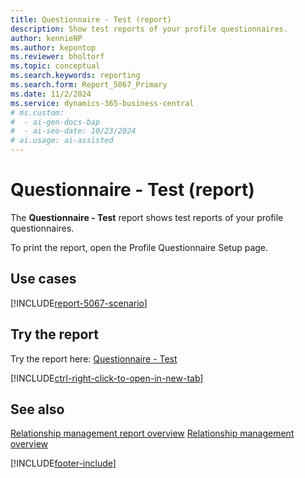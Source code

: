 ```yaml
---
title: Questionnaire - Test (report)
description: Show test reports of your profile questionnaires.
author: kennieNP
ms.author: kepontop
ms.reviewer: bholtorf
ms.topic: conceptual
ms.search.keywords: reporting
ms.search.form: Report_5067_Primary
ms.date: 11/2/2024
ms.service: dynamics-365-business-central
# ms.custom:
#  - ai-gen-docs-bap
#  - ai-seo-date: 10/23/2024
# ai.usage: ai-assisted
---
```


# Questionnaire - Test (report)

The **Questionnaire - Test** report shows test reports of your profile questionnaires. 

To print the report, open the Profile Questionnaire Setup page.


## Use cases

[!INCLUDE[report-5067-scenario](../includes/report-5067-scenario-include.md)]

<!-- 

Prompt

Below is a report in an ERP system. Provide 3-4 use cases for different personas working with project management or finance for projects.

Format like this:    
  
As a <persona>, use the report to    
* use case 1  
* use case 2    

Do not capitalize the persona names. 

Do not start lines with "Use the data to"

## Report name
Questionnaire - Test

## Report description


### What the report does

### Use cases


Please include your data sources and URLs

-->


## Try the report

Try the report here: [Questionnaire - Test](https://businesscentral.dynamics.com?report=5067)

[!INCLUDE[ctrl-right-click-to-open-in-new-tab](../includes/ctrl-right-click-to-open-in-new-tab.md)]

## See also

[Relationship management report overview](marketing-reports.md)
[Relationship management overview](marketing-relationship-management.md)

[!INCLUDE[footer-include](../includes/footer-banner.md)]